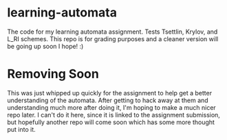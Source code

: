 # learning-automata
The code for my learning automata assignment. Tests Tsettlin, Krylov, and L_RI schemes. This repo is for grading purposes and a cleaner version will be going up soon I hope! :)

# Removing Soon

This was just whipped up quickly for the assignment to help get a better understanding of the automata. After getting to hack away at them and understanding much more after doing it, I'm hoping to make a much nicer repo later. I can't do it here, since it is linked to the assignment submission, but hopefully another repo will come soon which has some more thought put into it.
